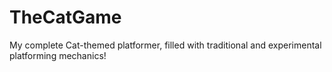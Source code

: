 # TheCatGame
My complete Cat-themed platformer, filled with traditional and experimental platforming mechanics!
